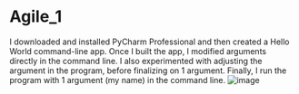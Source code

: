 # Agile_1
I downloaded and installed PyCharm Professional and then created a Hello World command-line app.
Once I built the app, I modified arguments directly in the command line. I also experimented with adjusting the argument in the program, before finalizing on 1 argument. Finally, I run the program with 1 argument (my name) in the command line. 
![image](https://user-images.githubusercontent.com/54752285/188343111-22bc5a3c-ecec-4bc9-9bfd-21d617a16f58.png)
